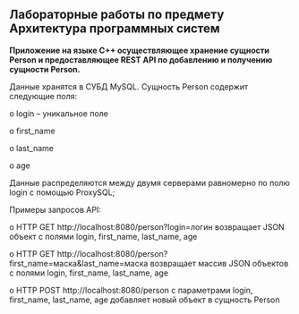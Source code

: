 ## Лабораторные работы по предмету Архитектура программных систем


**Приложение на языке C++ осуществляющее хранение сущности Person и предоставляющее REST API по добавлению и получению сущности Person.**


Данные хранятся в СУБД MySQL. 
Сущность Person содержит следующие поля:

o login – уникальное поле

o first_name

o last_name

o age

Данные распределяются между двумя серверами равномерно по полю login с помощью ProxySQL;

Примеры запросов API:

o HTTP GET http://localhost:8080/person?login=логин возвращает JSON объект с полями login, first_name, last_name, age

o HTTP GET http://localhost:8080/person?first_name=маска&last_name=маска возвращает массив JSON объектов с полями login, first_name, last_name, age

o HTTP POST http://localhost:8080/person с параметрами login, first_name, last_name, age добавляет новый объект в сущность Person
